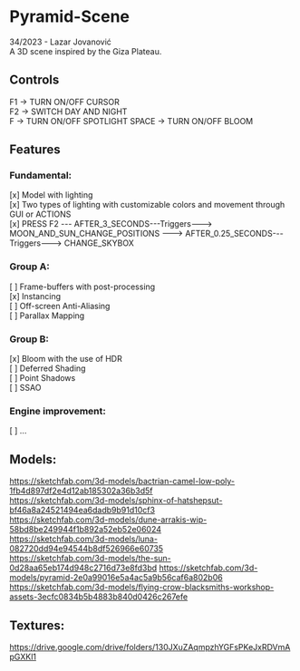 # Pyramid-Scene

34/2023 - Lazar Jovanović  
A 3D scene inspired by the Giza Plateau.

## Controls

F1 -> TURN ON/OFF CURSOR  
F2 -> SWITCH DAY AND NIGHT  
F -> TURN ON/OFF SPOTLIGHT
SPACE -> TURN ON/OFF BLOOM

## Features

### Fundamental:

[x] Model with lighting  
[x] Two types of lighting with customizable colors and movement through GUI or ACTIONS  
[x] PRESS F2 --- AFTER_3_SECONDS---Triggers---> MOON_AND_SUN_CHANGE_POSITIONS ---> AFTER_0.25_SECONDS---Triggers--->
CHANGE_SKYBOX

### Group A:

[ ] Frame-buffers with post-processing   
[x] Instancing  
[ ] Off-screen Anti-Aliasing  
[ ] Parallax Mapping

### Group B:

[x] Bloom with the use of HDR  
[ ] Deferred Shading  
[ ] Point Shadows  
[ ] SSAO

### Engine improvement:

[ ] ...

## Models:

https://sketchfab.com/3d-models/bactrian-camel-low-poly-1fb4d897df2e4d12ab185302a36b3d5f  
https://sketchfab.com/3d-models/sphinx-of-hatshepsut-bf46a8a24521494ea6dadb9b91d10cf3  
https://sketchfab.com/3d-models/dune-arrakis-wip-58bd8be249944f1b892a52eb52e06024  
https://sketchfab.com/3d-models/luna-082720dd94e94544b8df526966e60735  
https://sketchfab.com/3d-models/the-sun-0d28aa65eb174d948c2716d73e8fd3bd
https://sketchfab.com/3d-models/pyramid-2e0a99016e5a4ac5a9b56caf6a802b06
https://sketchfab.com/3d-models/flying-crow-blacksmiths-workshop-assets-3ecfc0834b5b4883b840d0426c267efe

## Textures:

https://drive.google.com/drive/folders/130JXuZAqmpzhYGFsPKeJxRDVmApGXKl1